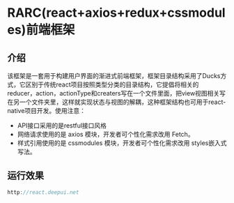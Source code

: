 # RARC(react+axios+redux+cssmodules)前端框架
## 介绍
该框架是一套用于构建用户界面的渐进式前端框架，框架目录结构采用了Ducks方式，它区别于传统react项目按照类型分类的目录结构，它提倡将相关的reducer，action，actionType和creaters写在一个文件里面，把view视图相关写在另一个文件夹里，这样就实现状态与视图的解耦，这种框架结构也可用于react-native项目开发。使用注意：
- API接口采用的是restful接口风格
- 网络请求使用的是 axios 模块，开发者可个性化需求改用 Fetch。
- 样式引用使用的是 cssmodules 模块，开发者可个性化需求改用 styles嵌入式写法。

## 运行效果
```javascript
http://react.deepui.net
```
